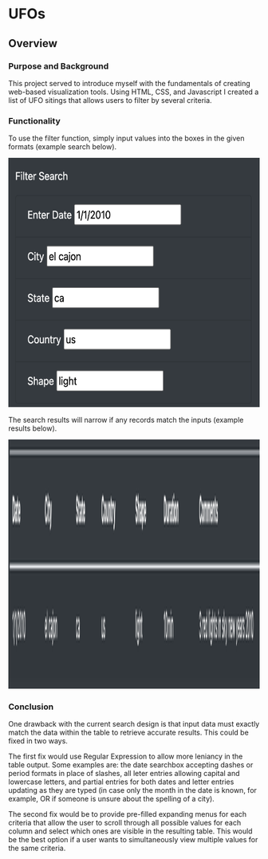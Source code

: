 # UFOs

## Overview
### Purpose and Background
This project served to introduce myself with the fundamentals of creating web-based visualization tools. Using HTML, CSS, and Javascript I created a list of UFO sitings that allows users to filter by several criteria.

### Functionality
To use the filter function, simply input values into the boxes in the given formats (example search below).

<p align="center">
  <img width=auto height="500" src=static/images/filter.png>
  </p>

The search results will narrow if any records match the inputs (example results below).

<p align="center">
  <img width=auto height="500" src=static/images/results.png>
  </p>

### Conclusion
One drawback with the current search design is that input data must exactly match the data within the table to retrieve accurate results. This could be fixed in two ways.

The first fix would use Regular Expression to allow more leniancy in the table output. Some examples are: the date searchbox accepting dashes or period formats in place of slashes, all leter entries allowing capital and lowercase letters, and partial entries for both dates and letter entries updating as they are typed (in case only the month in the date is known, for example, OR if someone is unsure about the spelling of a city).

The second fix would be to provide pre-filled expanding menus for each criteria that allow the user to scroll through all possible values for each column and select which ones are visible in the resulting table. This would be the best option if a user wants to simultaneously view multiple values for the same criteria.
